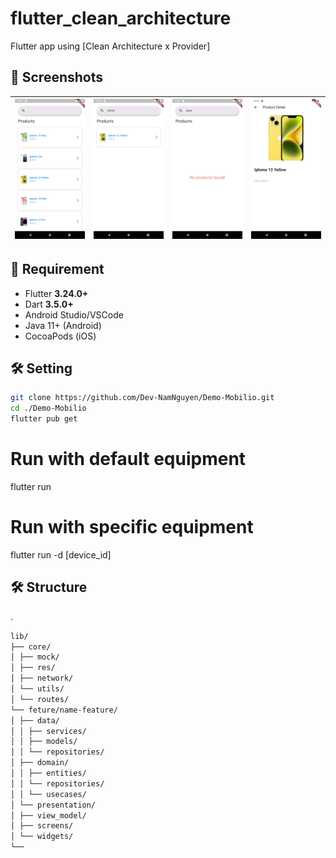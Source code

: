 # flutter_clean_architecture

Flutter app using [Clean Architecture x Provider]

## 📱 Screenshots

| ![Screen1](screenshots/1.png) | ![Screen2](screenshots/2.png) | ![Screen3](screenshots/3.png) | ![Screen4](screenshots/4.png) |
| ----------------------------- | ----------------------------- | ----------------------------- | ----------------------------- |

## 🚀 Requirement

- Flutter **3.24.0+**
- Dart **3.5.0+**
- Android Studio/VSCode
- Java 11+ (Android)
- CocoaPods (iOS)

## 🛠️ Setting

```bash
git clone https://github.com/Dev-NamNguyen/Demo-Mobilio.git
cd ./Demo-Mobilio
flutter pub get
```

# Run with default equipment

flutter run

# Run with specific equipment

flutter run -d [device_id]

## 🛠️ Structure

.

```bash
lib/
├── core/
│ ├── mock/
│ ├── res/
│ ├── network/
│ └── utils/
│ └── routes/
└── feture/name-feature/
│ ├── data/
│ │ ├── services/
│ │ ├── models/
│ │ └── repositories/
│ ├── domain/
│ │ ├── entities/
│ │ └── repositories/
│ │ └── usecases/
│ └── presentation/
│ ├── view_model/
│ ├── screens/
│ └── widgets/
└──

```
